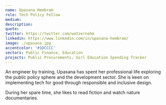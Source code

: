 ```yaml
---
name: Upasana Hembram
role: Tech Policy Fellow
medium: 
description:
quote:
twitter: https://twitter.com/watzernehm
linkedin: https://www.linkedin.com/in/upasana-hembram/
image: ./upasana.jpg
accentcolor: '#1DCCCC'
sectors: Public Finance, Education
projects: Public Procurements, Girl Education Spending Tracker
---
```


An engineer by training, Upasana has spent her professional life exploring the public policy sphere and the development sector. She is keen on implementing tech for good through responsible and inclusive design.

During her spare time, she likes to read fiction and watch nature documentaries.
